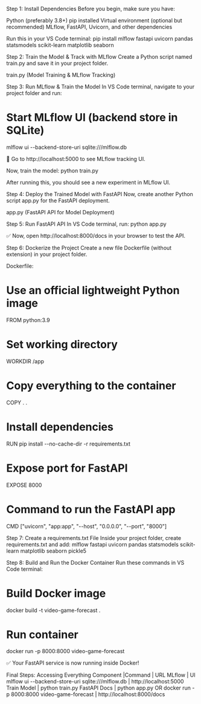 Step 1: Install Dependencies
Before you begin, make sure you have:

Python (preferably 3.8+)
pip installed
Virtual environment (optional but recommended)
MLflow, FastAPI, Uvicorn, and other dependencies

Run this in your VS Code terminal:
pip install mlflow fastapi uvicorn pandas statsmodels scikit-learn matplotlib seaborn 

Step 2: Train the Model & Track with MLflow
Create a Python script named train.py and save it in your project folder.

train.py (Model Training & MLflow Tracking)

Step 3: Run MLflow & Train the Model
In VS Code terminal, navigate to your project folder and run:

# Start MLflow UI (backend store in SQLite)
mlflow ui --backend-store-uri sqlite:///mlflow.db

📌 Go to http://localhost:5000 to see MLflow tracking UI.

Now, train the model:
python train.py

After running this, you should see a new experiment in MLflow UI.

Step 4: Deploy the Trained Model with FastAPI
Now, create another Python script app.py for the FastAPI deployment.

app.py (FastAPI API for Model Deployment)

Step 5: Run FastAPI API
In VS Code terminal, run:
python app.py

✅ Now, open http://localhost:8000/docs in your browser to test the API.

Step 6: Dockerize the Project
Create a new file Dockerfile (without extension) in your project folder.

Dockerfile:
# Use an official lightweight Python image
FROM python:3.9

# Set working directory
WORKDIR /app

# Copy everything to the container
COPY . .

# Install dependencies
RUN pip install --no-cache-dir -r requirements.txt

# Expose port for FastAPI
EXPOSE 8000

# Command to run the FastAPI app
CMD ["uvicorn", "app:app", "--host", "0.0.0.0", "--port", "8000"]



Step 7: Create a requirements.txt File
Inside your project folder, create requirements.txt and add:
mlflow
fastapi
uvicorn
pandas
statsmodels
scikit-learn
matplotlib
seaborn
pickle5


Step 8: Build and Run the Docker Container
Run these commands in VS Code terminal:

# Build Docker image
docker build -t video-game-forecast .

# Run container
docker run -p 8000:8000 video-game-forecast

✅ Your FastAPI service is now running inside Docker!



Final Steps: Accessing Everything
Component	       |Command	                                                        |   URL
MLflow           | UI	mlflow ui --backend-store-uri sqlite:///mlflow.db	          | http://localhost:5000
Train Model      |	python train.py	
FastAPI Docs     | 	python app.py OR docker run -p 8000:8000 video-game-forecast	| http://localhost:8000/docs
